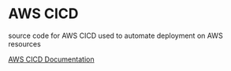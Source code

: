 # AWS CICD
source code for AWS CICD used to automate 
deployment on AWS resources 

[AWS CICD Documentation](https://moralmillennials.notion.site/AWS-CICD-89f64e48554f44349bf208c843cba76f?pvs=4)